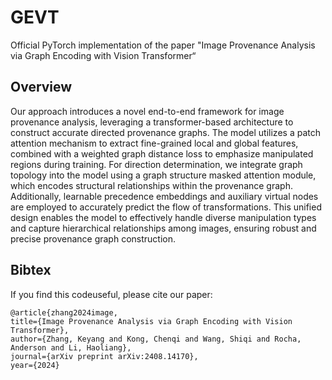 # GEVT
Official PyTorch implementation of the paper "Image Provenance Analysis via Graph Encoding with Vision Transformer“

## Overview
Our approach introduces a novel end-to-end framework for image provenance analysis, leveraging a transformer-based architecture to construct accurate directed provenance graphs. The model utilizes a patch attention mechanism to extract fine-grained local and global features, combined with a weighted graph distance loss to emphasize manipulated regions during training. For direction determination, we integrate graph topology into the model using a graph structure masked attention module, which encodes structural relationships within the provenance graph. Additionally, learnable precedence embeddings and auxiliary virtual nodes are employed to accurately predict the flow of transformations. This unified design enables the model to effectively handle diverse manipulation types and capture hierarchical relationships among images, ensuring robust and precise provenance graph construction.

## Bibtex
If you find this codeuseful, please cite our paper:
 ```
@article{zhang2024image,
title={Image Provenance Analysis via Graph Encoding with Vision Transformer},
author={Zhang, Keyang and Kong, Chenqi and Wang, Shiqi and Rocha, Anderson and Li, Haoliang},
journal={arXiv preprint arXiv:2408.14170},
year={2024}
 ```
